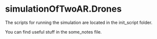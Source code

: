 # simulationOfTwoAR.Drones

The scripts for running the simulation are located in the init_script folder.

You can find useful stuff in the some_notes file.
